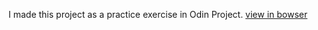 I made this project as a practice exercise in Odin Project.
[view in bowser](https://nidhish1407.github.io/Etch-a-sketch/)